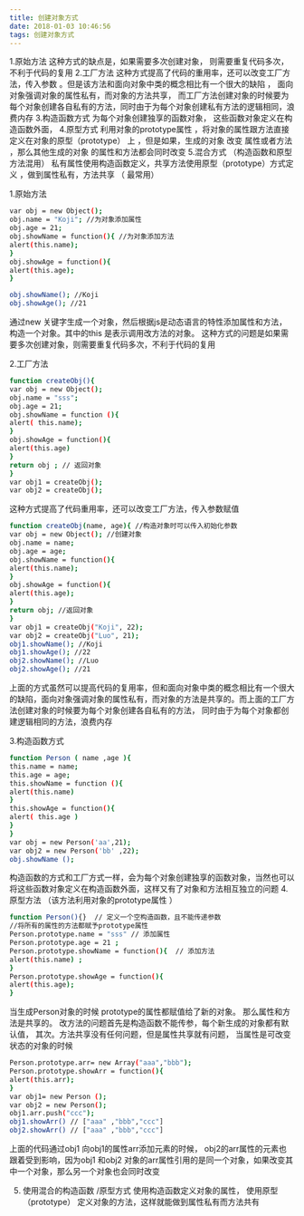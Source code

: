 ```yaml
---
title: 创建对象方式
date: 2018-01-03 10:46:56
tags: 创建对象方式
---
```

1.原始方法     这种方式的缺点是，如果需要多次创建对象， 则需要重复代码多次，不利于代码的复用
2.工厂方法   这种方式提高了代码的重用率，还可以改变工厂方法，传入参数 。但是该方法和面向对象中类的概念相比有一个很大的缺陷 ， 面向对象强调对象的属性私有，而对象的方法共享， 而工厂方法创建对象的时候要为每个对象创建各自私有的方法，同时由于为每个对象创建私有方法的逻辑相同，浪费内存
3.构造函数方式   为每个对象创建独享的函数对象， 这些函数对象定义在构造函数外面，
4.原型方式     利用对象的prototype属性 ，将对象的属性跟方法直接定义在对象的原型（prototype） 上 ，但是如果，生成的对象 改变 属性或者方法 ，那么其他生成的对象 的属性和方法都会同时改变
5.混合方式 （构造函数和原型方法混用）  私有属性使用构造函数定义，共享方法使用原型（prototype）方式定义 ，做到属性私有，方法共享 （ 最常用）

1.原始方法 
``` bash
var obj = new Object(); 
obj.name = "Koji"; //为对象添加属性 
obj.age = 21; 
obj.showName = function(){ //为对象添加方法 
alert(this.name); 
} 
obj.showAge = function(){ 
alert(this.age); 
} 

obj.showName(); //Koji 
obj.showAge(); //21 
``` 

通过new 关键字生成一个对象，然后根据js是动态语言的特性添加属性和方法，构造一个对象。其中的this 是表示调用改方法的对象。
这种方式的问题是如果需要多次创建对象，则需要重复代码多次，不利于代码的复用

2.工厂方法
``` bash
function createObj(){
var obj = new Object();
obj.name = "sss";
obj.age = 21;
obj.showName = function (){
alert( this.name);
}
obj.showAge = function(){
alert(this.age)
}
return obj ; // 返回对象
}
var obj1 = createObj();
var obj2 = createObj();
``` 
这种方式提高了代码重用率，还可以改变工厂方法，传入参数赋值
``` bash
function createObj(name, age){ //构造对象时可以传入初始化参数 
var obj = new Object(); //创建对象 
obj.name = name; 
obj.age = age; 
obj.showName = function(){ 
alert(this.name); 
} 
obj.showAge = function(){ 
alert(this.age); 
} 
return obj; //返回对象 
} 
var obj1 = createObj("Koji", 22); 
var obj2 = createObj("Luo", 21); 
obj1.showName(); //Koji 
obj1.showAge(); //22 
obj2.showName(); //Luo 
obj2.showAge(); //21 
``` 
上面的方式虽然可以提高代码的复用率，但和面向对象中类的概念相比有一个很大的缺陷，面向对象强调对象的属性私有，而对象的方法是共享的。而上面的工厂方法创建对象的时候要为每个对象创建各自私有的方法， 同时由于为每个对象都创建逻辑相同的方法，浪费内存

3.构造函数方式
``` bash
function Person ( name ,age ){
this.name = name;
this.age = age;
this.showName = function (){
alert(this.name)
}
this.showAge = function(){
alert( this.age )
}
}
var obj = new Person('aa',21);
var obj2 = new Person('bb' ,22);
obj.showName ();
``` 
构造函数的方式和工厂方式一样，会为每个对象创建独享的函数对象，当然也可以将这些函数对象定义在构造函数外面，这样又有了对象和方法相互独立的问题
4.原型方法  （该方法利用对象的prototype属性 ）
``` bash
function Person(){}  // 定义一个空构造函数，且不能传递参数
//将所有的属性的方法都赋予prototype属性
Person.prototype.name = "sss" // 添加属性
Person.prototype.age = 21 ;
Person.prototype.showName = function(){  // 添加方法
alert(this.name) ;
}
Person.prototype.showAge = function(){ 
alert(this.age); 
} 
``` 
当生成Person对象的时候 prototype的属性都赋值给了新的对象。 那么属性和方法是共享的。 改方法的问题首先是构造函数不能传参，每个新生成的对象都有默认值， 其次。方法共享没有任何问题，但是属性共享就有问题， 当属性是可改变状态的对象的时候
 ``` bash
 Person.prototype.arr= new Array("aaa","bbb");
Person.prototype.showArr = function(){
alert(this.arr);
}
var obj1= new Person ();
var obj2 = new Person();
obj1.arr.push("ccc");
obj1.showArr() // ["aaa" ,"bbb","ccc"]
obj2.showArr() // ["aaa" ,"bbb","ccc"]
``` 
上面的代码通过obj1 向obj1的属性arr添加元素的时候， obj2的arr属性的元素也跟着受到影响，因为obj1 和obj2 对象的arr属性引用的是同一个对象，如果改变其中一个对象，那么另一个对象也会同时改变

5. 使用混合的构造函数 /原型方式
使用构造函数定义对象的属性， 使用原型（prototype） 定义对象的方法，这样就能做到属性私有而方法共有

